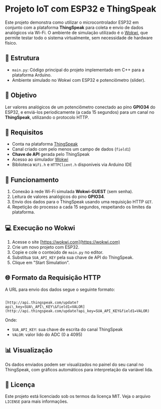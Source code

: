 # Projeto IoT com ESP32 e ThingSpeak

Este projeto demonstra como utilizar o microcontrolador ESP32 em conjunto com a plataforma **ThingSpeak** para coleta e envio de dados analógicos via Wi-Fi. O ambiente de simulação utilizado é o [Wokwi](https://wokwi.com), que permite testar todo o sistema virtualmente, sem necessidade de hardware físico.

## 📂 Estrutura

- `main.py`: Código principal do projeto implementado em C++ para a plataforma Arduino.
- Ambiente simulado no Wokwi com ESP32 e potenciômetro (slider).

## 🚀 Objetivo

Ler valores analógicos de um potenciômetro conectado ao pino **GPIO34** do ESP32, e enviá-los periodicamente (a cada 15 segundos) para um canal no **ThingSpeak**, utilizando o protocolo HTTP.

## 🔧 Requisitos

- Conta na plataforma [ThingSpeak](https://thingspeak.com)
- Canal criado com pelo menos um campo de dados (`field1`)
- **Chave de API** gerada pelo ThingSpeak
- Acesso ao simulador [Wokwi](https://wokwi.com)
- Biblioteca `WiFi.h` e `HTTPClient.h` disponíveis via Arduino IDE

## 🧠 Funcionamento

1. Conexão à rede Wi-Fi simulada **Wokwi-GUEST** (sem senha).
2. Leitura de valores analógicos do pino **GPIO34**.
3. Envio dos dados para o ThingSpeak usando uma requisição HTTP `GET`.
4. Repetição do processo a cada 15 segundos, respeitando os limites da plataforma.

## 💻 Execução no Wokwi

1. Acesse o site [https://wokwi.com](https://wokwi.com)
2. Crie um novo projeto com ESP32.
3. Copie e cole o conteúdo de `main.py` no editor.
4. Substitua `SUA_API_KEY` pela sua chave de API do ThingSpeak.
5. Clique em "Start Simulation".

## 🌐 Formato da Requisição HTTP

A URL para envio dos dados segue o seguinte formato:

```

[http://api.thingspeak.com/update?api\_key=SUA\_API\_KEY\&field1=VALOR](http://api.thingspeak.com/update?api_key=SUA_API_KEY&field1=VALOR)

```

Onde:
- `SUA_API_KEY`: sua chave de escrita do canal ThingSpeak
- `VALOR`: valor lido do ADC (0 a 4095)

## 📊 Visualização

Os dados enviados podem ser visualizados no painel do seu canal no ThingSpeak, com gráficos automáticos para interpretação da variável lida.

## 📘 Licença

Este projeto está licenciado sob os termos da licença MIT. Veja o arquivo `LICENSE` para mais informações.
```
